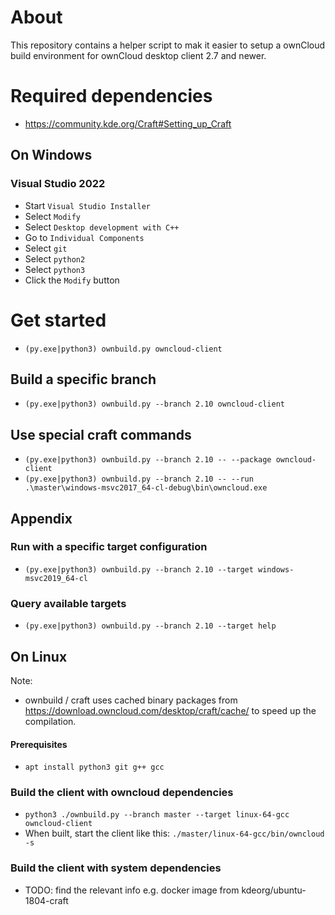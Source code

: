 # About
This repository contains a helper script to mak it easier to setup a ownCloud build environment for ownCloud desktop client 2.7 and newer.


# Required dependencies
- https://community.kde.org/Craft#Setting_up_Craft
## On Windows
### Visual Studio 2022
 - Start `Visual Studio Installer`
  - Select `Modify`
  - Select `Desktop development with C++`
  - Go to `Individual Components`
  - Select `git`
  - Select `python2`
  - Select `python3`
  - Click the `Modify` button

# Get started
- `(py.exe|python3) ownbuild.py owncloud-client`

## Build a specific branch
- `(py.exe|python3) ownbuild.py --branch 2.10 owncloud-client`

## Use special craft commands
- `(py.exe|python3) ownbuild.py --branch 2.10 -- --package owncloud-client`
- `(py.exe|python3) ownbuild.py --branch 2.10 -- --run .\master\windows-msvc2017_64-cl-debug\bin\owncloud.exe`


## Appendix
### Run with a specific target configuration
- `(py.exe|python3) ownbuild.py --branch 2.10 --target windows-msvc2019_64-cl`
### Query available targets
- `(py.exe|python3) ownbuild.py --branch 2.10 --target help`


## On Linux

Note:
- ownbuild / craft uses cached binary packages from https://download.owncloud.com/desktop/craft/cache/ to speed up the compilation.

#### Prerequisites
 - `apt install python3 git g++ gcc`
 
### Build the client with owncloud dependencies

- `python3 ./ownbuild.py --branch master --target linux-64-gcc owncloud-client`
- When built, start the client like this: `./master/linux-64-gcc/bin/owncloud -s`

### Build the client with system dependencies

- TODO: find the relevant info e.g. docker image from kdeorg/ubuntu-1804-craft
